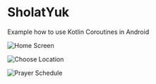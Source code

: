 # SholatYuk
Example how to use Kotlin Coroutines in Android

![Home Screen](https://i.imgur.com/Puqjwxx.png "Home Screen")

![Choose Location](https://i.imgur.com/zZlZzJm.png "Choose Location")

![Prayer Schedule](https://i.imgur.com/ew3slxU.png "Prayer Schedule")
